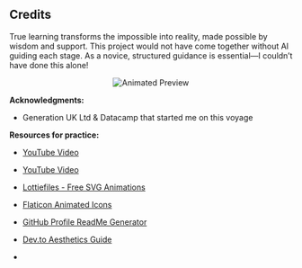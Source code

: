 ## Credits  
True learning transforms the impossible into reality, made possible by wisdom and support.
This project would not have come together without AI guiding each stage. 
As a novice, structured guidance is essential—I couldn’t have done this alone!

<p align="center">  
  <img src="https://github.com/AnalyticSleuth/test-file/blob/8833a947d5a5b68e7191df3b08dd6f9ca50588de/images/Animation%20-%201749133269497.gif"  
  alt="Animated Preview">  
</p>  

**Acknowledgments:**  
- Generation UK Ltd & Datacamp that started me on this voyage  

**Resources for practice:**  
- [YouTube Video](https://www.youtube.com/watch?v=D9CLhQdLp8w)  
- [YouTube Video](https://www.youtube.com/@TheCoderCoder)
- [Lottiefiles - Free SVG Animations](https://lottiefiles.com/free-animations/svg-icon)  
- [Flaticon Animated Icons](https://www.flaticon.com/free-animated-icon/rocket_6172512)  
- [GitHub Profile ReadMe Generator](https://gprm.itsvg.in)  
- [Dev.to Aesthetics Guide](https://dev.to/annavi11arrea1/github-page-aesthetics-and-fun-snake-stats-icons-and-videos-1dd7)

- 
